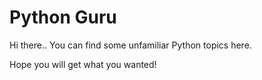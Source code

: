 # Python Guru

Hi there.. You can find some unfamiliar Python topics here.

Hope you will get what you wanted!
